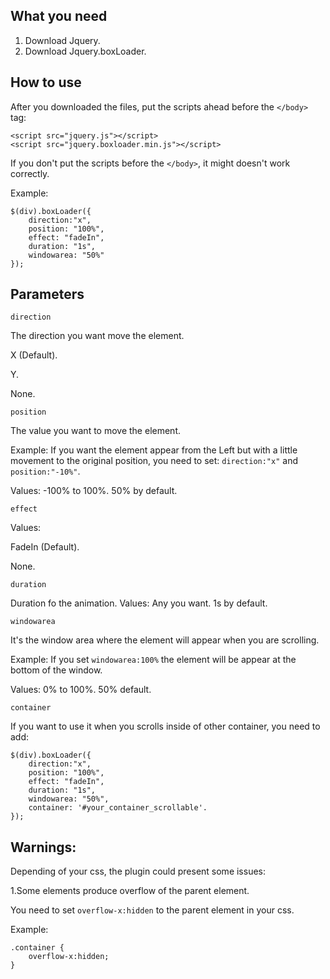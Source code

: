 
What you need
--------------

1. Download Jquery.
2. Download Jquery.boxLoader.

How to use
--------------

After you downloaded the files, put the scripts ahead before the ```</body>``` tag:

```
<script src="jquery.js"></script>
<script src="jquery.boxloader.min.js"></script>
```

If you don't put the scripts before the ```</body>```, it might doesn't work correctly.

Example:
```
$(div).boxLoader({
    direction:"x",
    position: "100%",
    effect: "fadeIn",
    duration: "1s",
    windowarea: "50%"
});
```

Parameters
--------------

```
direction
```

The direction you want move the element.

X (Default).

Y.

None.

```
position
```
The value you want to move the element.

Example: 
If you want the element appear from the Left but with a little movement to the original position, you need to set: ```direction:"x"``` and ```position:"-10%"```.

Values:
-100% to 100%. 50% by default.


```
effect
```

Values:

FadeIn (Default).

None.


```
duration
```

Duration fo the animation.
Values:
Any you want. 1s by default.

```
windowarea
```

It's the window area where the element will appear when you are scrolling.

Example:
If you set ```windowarea:100%``` the element will be appear at the bottom of the window.

Values:
0% to 100%. 50% default.


```
container
```
If you want to use it when you scrolls inside of other container, you need to add:

```
$(div).boxLoader({
    direction:"x",
    position: "100%",
    effect: "fadeIn",
    duration: "1s",
    windowarea: "50%",
    container: '#your_container_scrollable'.
});
```

Warnings:
---------

Depending of your css, the plugin could present some issues:

1.Some elements produce overflow of the parent element.

You need to set ```overflow-x:hidden``` to the parent element in your css.

Example:
```
.container { 
	overflow-x:hidden; 
}
```
